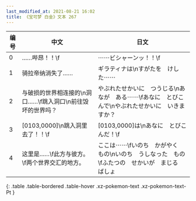 ```yaml
---
last_modified_at: 2021-08-21 16:02
title: 《宝可梦 白金》文本 267
---
```

| 编号 | 中文 | 日文 |
| ---- | ---- | ---- |
| 0 | ……哔昂！！\f | ⋯⋯ビシャーンッ！！\f |
| 1 | 骑拉帝纳消失了…… | ギラティナは\nすがたを　けした⋯⋯ |
| 2 | 与破损的世界相连接的\n洞口……\f跳入洞口\n前往毁坏的世界吗？ | やぶれたせかいに　つうじる\nあなが　ある⋯⋯\fあなに　とびこんで\nやぶれたせかいに　いきますか？ |
| 3 | [0103,0000]\n跳入洞里去了！！\f | [0103,0000]は\nあなに　とびこんだ！\f |
| 4 | 这里是……\f此方与彼方。\f两个世界交汇的地方。 | ここは⋯⋯\fいのち　かがやく　もの\nいのち　うしなった　もの\fふたつの　せかいが　まじる　ばしょ |
{: .table .table-bordered .table-hover .xz-pokemon-text .xz-pokemon-text-Pt }